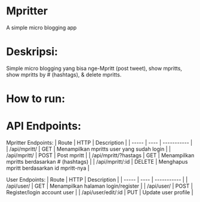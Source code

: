 # Mpritter
A simple micro blogging app

# Deskripsi:
Simple micro blogging yang bisa nge-Mpritt (post tweet), show mpritts, show mpritts by # (hashtags), & delete mpritts.

# How to run:


# API Endpoints:
Mpritter Endpoints:
| Route | HTTP | Description |
| ----- | ---- | ----------- |
| /api/mpritt/ | GET | Menampilkan mpritts user yang sudah login |
| /api/mpritt/ | POST | Post mpritt |
| /api/mpritt/?hastags | GET | Menampilkan mpritts berdasarkan # (hashtags) |
| /api/mpritt/:id | DELETE | Menghapus mpritt berdasarkan id mpritt-nya |

User Endpoints:
| Route | HTTP | Description |
| ----- | ---- | ----------- |
| /api/user/ | GET | Menampilkan halaman login/register |
| /api/user/ | POST | Register/login account user |
| /api/user/edit/:id | PUT | Update user profile |

